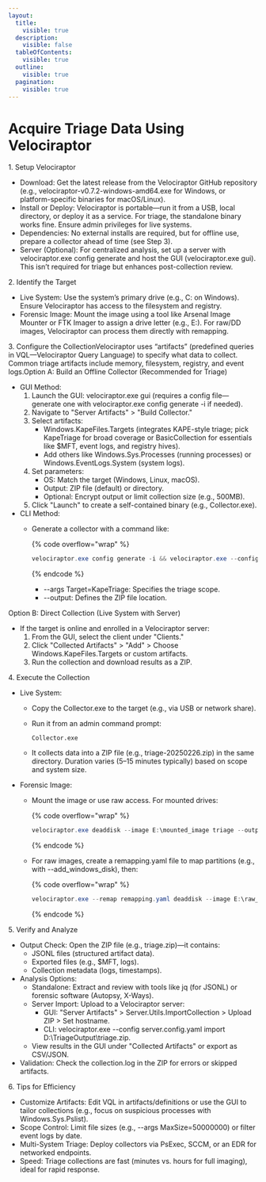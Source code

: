 ```yaml
---
layout:
  title:
    visible: true
  description:
    visible: false
  tableOfContents:
    visible: true
  outline:
    visible: true
  pagination:
    visible: true
---
```


# Acquire Triage Data Using Velociraptor

1\. Setup Velociraptor

* Download: Get the latest release from the Velociraptor GitHub repository (e.g., velociraptor-v0.7.2-windows-amd64.exe for Windows, or platform-specific binaries for macOS/Linux).
* Install or Deploy: Velociraptor is portable—run it from a USB, local directory, or deploy it as a service. For triage, the standalone binary works fine. Ensure admin privileges for live systems.
* Dependencies: No external installs are required, but for offline use, prepare a collector ahead of time (see Step 3).
* Server (Optional): For centralized analysis, set up a server with velociraptor.exe config generate and host the GUI (velociraptor.exe gui). This isn’t required for triage but enhances post-collection review.

2\. Identify the Target

* Live System: Use the system’s primary drive (e.g., C: on Windows). Ensure Velociraptor has access to the filesystem and registry.
* Forensic Image: Mount the image using a tool like Arsenal Image Mounter or FTK Imager to assign a drive letter (e.g., E:). For raw/DD images, Velociraptor can process them directly with remapping.

3\. Configure the CollectionVelociraptor uses “artifacts” (predefined queries in VQL—Velociraptor Query Language) to specify what data to collect. Common triage artifacts include memory, filesystem, registry, and event logs.Option A: Build an Offline Collector (Recommended for Triage)

* GUI Method:
  1. Launch the GUI: velociraptor.exe gui (requires a config file—generate one with velociraptor.exe config generate -i if needed).
  2. Navigate to "Server Artifacts" > "Build Collector."
  3. Select artifacts:
     * Windows.KapeFiles.Targets (integrates KAPE-style triage; pick KapeTriage for broad coverage or BasicCollection for essentials like $MFT, event logs, and registry hives).
     * Add others like Windows.Sys.Processes (running processes) or Windows.EventLogs.System (system logs).
  4. Set parameters:
     * OS: Match the target (Windows, Linux, macOS).
     * Output: ZIP file (default) or directory.
     * Optional: Encrypt output or limit collection size (e.g., 500MB).
  5. Click "Launch" to create a self-contained binary (e.g., Collector.exe).
* CLI Method:
  *   Generate a collector with a command like:

      {% code overflow="wrap" %}
      ```powershell
      velociraptor.exe config generate -i && velociraptor.exe --config server.config.yaml artifacts collect Windows.KapeFiles.Targets --args Target=KapeTriage --output D:\TriageOutput\triage.zip
      ```
      {% endcode %}

      * \--args Target=KapeTriage: Specifies the triage scope.
      * \--output: Defines the ZIP file location.

Option B: Direct Collection (Live System with Server)

* If the target is online and enrolled in a Velociraptor server:
  1. From the GUI, select the client under "Clients."
  2. Click "Collected Artifacts" > "Add" > Choose Windows.KapeFiles.Targets or custom artifacts.
  3. Run the collection and download results as a ZIP.

4\. Execute the Collection

* Live System:
  * Copy the Collector.exe to the target (e.g., via USB or network share).
  *   Run it from an admin command prompt:

      ```
      Collector.exe
      ```
  * It collects data into a ZIP file (e.g., triage-20250226.zip) in the same directory. Duration varies (5–15 minutes typically) based on scope and system size.
* Forensic Image:
  *   Mount the image or use raw access. For mounted drives:

      {% code overflow="wrap" %}
      ```powershell
      velociraptor.exe deaddisk --image E:\mounted_image triage --output D:\TriageOutput\triage.zip
      ```
      {% endcode %}
  *   For raw images, create a remapping.yaml file to map partitions (e.g., with --add\_windows\_disk), then:

      {% code overflow="wrap" %}
      ```powershell
      velociraptor.exe --remap remapping.yaml deaddisk --image E:\raw_image triage --output D:\TriageOutput\triage.zip
      ```
      {% endcode %}

5\. Verify and Analyze

* Output Check: Open the ZIP file (e.g., triage.zip)—it contains:
  * JSONL files (structured artifact data).
  * Exported files (e.g., $MFT, logs).
  * Collection metadata (logs, timestamps).
* Analysis Options:
  * Standalone: Extract and review with tools like jq (for JSONL) or forensic software (Autopsy, X-Ways).
  * Server Import: Upload to a Velociraptor server:
    * GUI: "Server Artifacts" > Server.Utils.ImportCollection > Upload ZIP > Set hostname.
    * CLI: velociraptor.exe --config server.config.yaml import D:\TriageOutput\triage.zip.
  * View results in the GUI under "Collected Artifacts" or export as CSV/JSON.
* Validation: Check the collection.log in the ZIP for errors or skipped artifacts.

6\. Tips for Efficiency

* Customize Artifacts: Edit VQL in artifacts/definitions or use the GUI to tailor collections (e.g., focus on suspicious processes with Windows.Sys.Pslist).
* Scope Control: Limit file sizes (e.g., --args MaxSize=50000000) or filter event logs by date.
* Multi-System Triage: Deploy collectors via PsExec, SCCM, or an EDR for networked endpoints.
* Speed: Triage collections are fast (minutes vs. hours for full imaging), ideal for rapid response.
